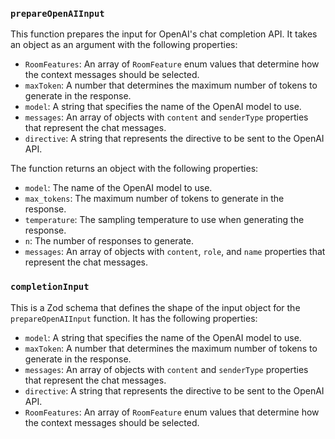 ### `prepareOpenAIInput`

This function prepares the input for OpenAI's chat completion API. It takes an object as an argument with the following properties:

- `RoomFeatures`: An array of `RoomFeature` enum values that determine how the context messages should be selected.
- `maxToken`: A number that determines the maximum number of tokens to generate in the response.
- `model`: A string that specifies the name of the OpenAI model to use.
- `messages`: An array of objects with `content` and `senderType` properties that represent the chat messages.
- `directive`: A string that represents the directive to be sent to the OpenAI API.

The function returns an object with the following properties:

- `model`: The name of the OpenAI model to use.
- `max_tokens`: The maximum number of tokens to generate in the response.
- `temperature`: The sampling temperature to use when generating the response.
- `n`: The number of responses to generate.
- `messages`: An array of objects with `content`, `role`, and `name` properties that represent the chat messages.

### `completionInput`

This is a Zod schema that defines the shape of the input object for the `prepareOpenAIInput` function. It has the following properties:

- `model`: A string that specifies the name of the OpenAI model to use.
- `maxToken`: A number that determines the maximum number of tokens to generate in the response.
- `messages`: An array of objects with `content` and `senderType` properties that represent the chat messages.
- `directive`: A string that represents the directive to be sent to the OpenAI API.
- `RoomFeatures`: An array of `RoomFeature` enum values that determine how the context messages should be selected.